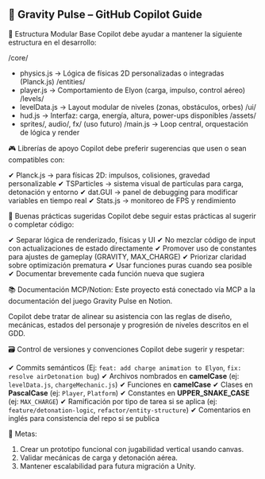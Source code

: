 🌌 Gravity Pulse – GitHub Copilot Guide
---------------------------------------

📁 Estructura Modular Base
Copilot debe ayudar a mantener la siguiente estructura en el desarrollo:

/core/
  - physics.js        -> Lógica de físicas 2D personalizadas o integradas (Planck.js)
/entities/
  - player.js         -> Comportamiento de Elyon (carga, impulso, control aéreo)
/levels/
  - levelData.js      -> Layout modular de niveles (zonas, obstáculos, orbes)
/ui/
  - hud.js            -> Interfaz: carga, energía, altura, power-ups disponibles
/assets/
  - sprites/, audio/, fx/ (uso futuro)
/main.js              -> Loop central, orquestación de lógica y render

🎮 Librerías de apoyo
Copilot debe preferir sugerencias que usen o sean compatibles con:

✔ Planck.js           -> para físicas 2D: impulsos, colisiones, gravedad personalizable
✔ TSParticles         -> sistema visual de partículas para carga, detonación y entorno
✔ dat.GUI             -> panel de debugging para modificar variables en tiempo real
✔ Stats.js            -> monitoreo de FPS y rendimiento

📐 Buenas prácticas sugeridas
Copilot debe seguir estas prácticas al sugerir o completar código:

✔ Separar lógica de renderizado, físicas y UI
✔ No mezclar código de input con actualizaciones de estado directamente
✔ Promover uso de constantes para ajustes de gameplay (GRAVITY, MAX_CHARGE)
✔ Priorizar claridad sobre optimización prematura
✔ Usar funciones puras cuando sea posible
✔ Documentar brevemente cada función nueva que sugiera

📚 Documentación MCP/Notion:
Este proyecto está conectado vía MCP a la documentación del juego Gravity Pulse en Notion.

Copilot debe tratar de alinear su asistencia con las reglas de diseño, mecánicas, estados del personaje y progresión de niveles descritos en el GDD.

🗃️ Control de versiones y convenciones
Copilot debe sugerir y respetar:

✔ Commits semánticos (Ej: `feat: add charge animation to Elyon`, `fix: resolve airDetonation bug`)
✔ Archivos nombrados en **camelCase** (ej: `levelData.js`, `chargeMechanic.js`)
✔ Funciones en **camelCase**
✔ Clases en **PascalCase** (ej: `Player`, `Platform`)
✔ Constantes en **UPPER_SNAKE_CASE** (ej: `MAX_CHARGE`)
✔ Ramificación por tipo de tarea si se aplica (ej: `feature/detonation-logic`, `refactor/entity-structure`)
✔ Comentarios en inglés para consistencia del repo si se publica

🏁 Metas:
1. Crear un prototipo funcional con jugabilidad vertical usando canvas.
2. Validar mecánicas de carga y detonación aérea.
3. Mantener escalabilidad para futura migración a Unity.